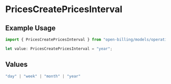 # PricesCreatePricesInterval

## Example Usage

```typescript
import { PricesCreatePricesInterval } from "open-billing/models/operations";

let value: PricesCreatePricesInterval = "year";
```

## Values

```typescript
"day" | "week" | "month" | "year"
```